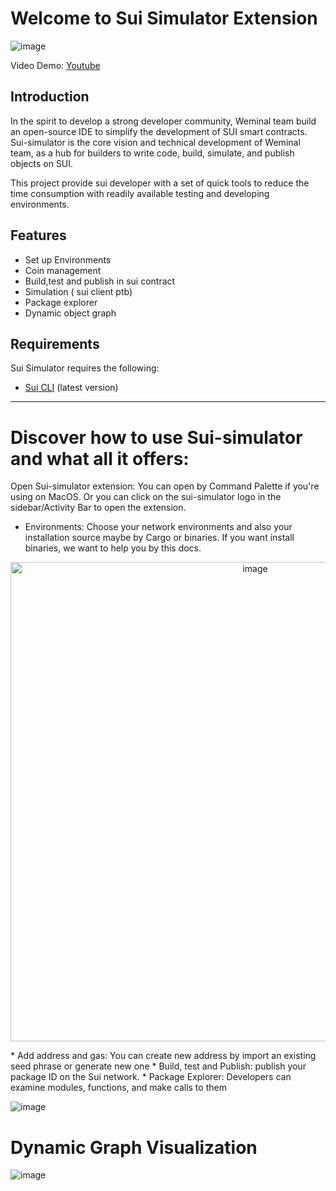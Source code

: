 
# Welcome to Sui Simulator Extension
![image](https://github.com/Weminal-labs/sui-simulator-vscode/assets/70145901/1a90b21d-6a05-4651-94de-b1ccdd37896a)

Video Demo: [Youtube](https://www.youtube.com/watch?v=BHRxeF_visM&pp=ygUMd2VtaW5hbCBsYWIg)

## Introduction 
In the spirit to develop a strong developer community, Weminal team build an open-source IDE to simplify the development of SUI smart contracts. Sui-simulator is the core vision and technical development of Weminal team, as a hub for builders to write code, build, simulate, and publish objects on SUI.

This project provide sui developer with a set of quick tools to reduce the time consumption with readily available testing and developing environments.

## Features 
* Set up Environments
* Coin management 
* Build,test and publish in  sui contract
* Simulation ( sui client ptb) 
* Package explorer
* Dynamic object graph

## Requirements 
Sui Simulator requires the following:
- [Sui CLI](https://docs.sui.io/guides/developer/getting-started/sui-install) (latest version)
---

# Discover how to use Sui-simulator and what all it offers: 
Open Sui-simulator extension: You can open by Command Palette if you're using on MacOS. Or you can click on the sui-simulator logo in the sidebar/Activity Bar to open the extension. 
* Environments: Choose your network environments and also your installation source maybe by Cargo or binaries. If you want install binaries, we want to help you by this docs.
<p align="center">
<img width="767" alt="image" src="https://github.com/Weminal-labs/sui-simulator-vscode/assets/70145901/bce7074d-25e7-41f1-af29-e6132554896f">
</p>
* Add address and gas: You can create new address by import an existing seed phrase or generate new one
* Build, test and Publish: publish your package ID on the Sui network.
* Package Explorer: Developers can examine  modules, functions, and make calls to them

![image](https://github.com/Weminal-labs/sui-simulator-vscode/assets/70145901/96e6893e-c1a1-4e0a-a349-7078a0736fea)


# Dynamic Graph Visualization
![image](https://github.com/Weminal-labs/sui-simulator-vscode/assets/70145901/ed1efc69-7193-4fb3-a46f-33e185e2de5f)


